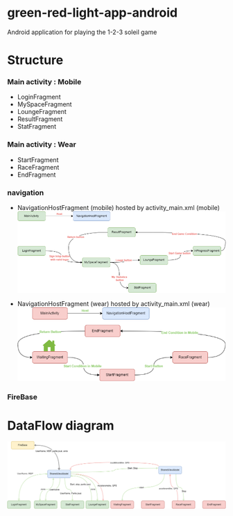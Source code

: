 # green-red-light-app-android
Android application for playing the 1-2-3 soleil game

# Structure
### Main activity : Mobile
- LoginFragment
- MySpaceFragment
- LoungeFragment
- ResultFragment
- StatFragment

### Main activity : Wear
- StartFragment
- RaceFragment
- EndFragment

### navigation  
- NavigationHostFragment (mobile) hosted by activity_main.xml (mobile)  
![Alt text](/image/MobileNavigaton.drawio.png "Mobile")  
  
- NavigationHostFragment (wear) hosted by activity_main.xml (wear)  
![Alt text](/image/WearNavigaton.drawio.png "Wear")  

### FireBase

# DataFlow diagram
![Alt text](/image/dataFlowGreenRedLight.drawio.png "data Flow")


